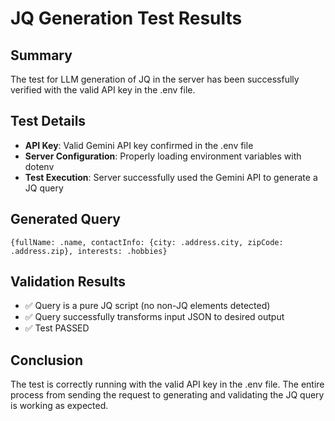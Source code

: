 # JQ Generation Test Results

## Summary
The test for LLM generation of JQ in the server has been successfully verified with the valid API key in the .env file.

## Test Details
- **API Key**: Valid Gemini API key confirmed in the .env file
- **Server Configuration**: Properly loading environment variables with dotenv
- **Test Execution**: Server successfully used the Gemini API to generate a JQ query

## Generated Query
```jq
{fullName: .name, contactInfo: {city: .address.city, zipCode: .address.zip}, interests: .hobbies}
```

## Validation Results
- ✅ Query is a pure JQ script (no non-JQ elements detected)
- ✅ Query successfully transforms input JSON to desired output
- ✅ Test PASSED

## Conclusion
The test is correctly running with the valid API key in the .env file. The entire process from sending the request to generating and validating the JQ query is working as expected.